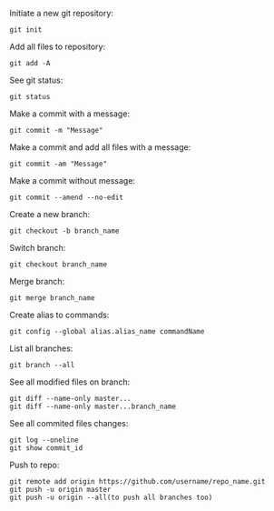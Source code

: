 Initiate a new git repository:
```console
git init
```

Add all files to repository:
```console
git add -A
```

See git status:
```console
git status
```

Make a commit with a message:
```console
git commit -m "Message"
```

Make a commit and add all files with a message:
```console
git commit -am "Message"
```

Make a commit without message:
```console
git commit --amend --no-edit
```

Create a new branch:
```console
git checkout -b branch_name
```

Switch branch:
```console
git checkout branch_name
```

Merge branch:
```console
git merge branch_name
```

Create alias to commands:
```console
git config --global alias.alias_name commandName
```

List all branches:
```console
git branch --all
```

See all modified files on branch:
```console
git diff --name-only master...
git diff --name-only master...branch_name
```

See all commited files changes:
```console
git log --oneline
git show commit_id
```

Push to repo:
```console
git remote add origin https://github.com/username/repo_name.git
git push -u origin master
git push -u origin --all(to push all branches too)
```
